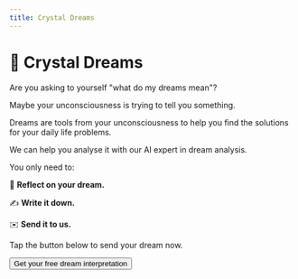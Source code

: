 ```yaml
---
title: Crystal Dreams
---
```


# **🔮 Crystal Dreams**

Are you asking to yourself "what do my dreams mean"?

Maybe your unconsciousness is trying to tell you something.

Dreams are tools from your unconsciousness to help you find the solutions for your daily life problems. 

We can help you analyse it with our AI expert in dream analysis.

You only need to:

🤔 **Reflect on your dream.**

✍️ **Write it down.** 

✉️ **Send it to us.**

Tap the button below to send your dream now.

<a href="https://gbv72db7eem.typeform.com/to/bSGnUlg7">
  <button type="button" class="btn btn-dark">
    Get your free dream interpretation
  </button>
</a>

